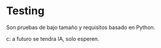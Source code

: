 # Testing
Son pruebas de bajo tamaño y requisitos basado en Python.


c: a futuro se tendra IA, solo esperen.
